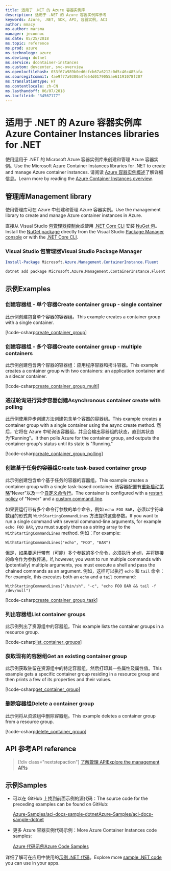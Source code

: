 ```yaml
---
title: 适用于 .NET 的 Azure 容器实例库
description: 适用于 .NET 的 Azure 容器实例库参考
keywords: Azure, .NET, SDK, API, 容器实例, ACI
author: mmacy
ms.author: marsma
manager: jeconnoc
ms.date: 05/25/2018
ms.topic: reference
ms.prod: azure
ms.technology: azure
ms.devlang: dotnet
ms.service: dcontainer-instances
ms.custom: devcenter, svc-overview
ms.openlocfilehash: 033f67a989b0ed6cfcb67a6212c0d5c46c485afa
ms.sourcegitcommit: 4ae9f77a9300a4fe54d0179055ae61191078f207
ms.translationtype: HT
ms.contentlocale: zh-CN
ms.lasthandoff: 06/07/2018
ms.locfileid: "34567177"
---
```

# <a name="azure-container-instances-libraries-for-net"></a><span data-ttu-id="52d59-104">适用于 .NET 的 Azure 容器实例库</span><span class="sxs-lookup"><span data-stu-id="52d59-104">Azure Container Instances libraries for .NET</span></span>

<span data-ttu-id="52d59-105">使用适用于 .NET 的 Microsoft Azure 容器实例库来创建和管理 Azure 容器实例。</span><span class="sxs-lookup"><span data-stu-id="52d59-105">Use the Microsoft Azure Container Instances libraries for .NET to create and manage Azure container instances.</span></span> <span data-ttu-id="52d59-106">请阅读 [Azure 容器实例概述](/azure/container-instances/container-instances-overview)了解详细信息。</span><span class="sxs-lookup"><span data-stu-id="52d59-106">Learn more by reading the [Azure Container Instances overview](/azure/container-instances/container-instances-overview).</span></span>

## <a name="management-library"></a><span data-ttu-id="52d59-107">管理库</span><span class="sxs-lookup"><span data-stu-id="52d59-107">Management library</span></span>

<span data-ttu-id="52d59-108">使用管理库可在 Azure 中创建和管理 Azure 容器实例。</span><span class="sxs-lookup"><span data-stu-id="52d59-108">Use the management library to create and manage Azure container instances in Azure.</span></span>

<span data-ttu-id="52d59-109">直接从 Visual Studio [包管理器控制台][PackageManager]或使用 [.NET Core CLI][DotNetCLI] 安装 [NuGet 包](https://www.nuget.org/packages/Microsoft.Azure.Management.ContainerInstance.Fluent)。</span><span class="sxs-lookup"><span data-stu-id="52d59-109">Install the [NuGet package](https://www.nuget.org/packages/Microsoft.Azure.Management.ContainerInstance.Fluent) directly from the Visual Studio [Package Manager console][PackageManager] or with the [.NET Core CLI][DotNetCLI].</span></span>

### <a name="visual-studio-package-manager"></a><span data-ttu-id="52d59-110">Visual Studio 包管理器</span><span class="sxs-lookup"><span data-stu-id="52d59-110">Visual Studio Package Manager</span></span>

```powershell
Install-Package Microsoft.Azure.Management.ContainerInstance.Fluent
```

```bash
dotnet add package Microsoft.Azure.Management.ContainerInstance.Fluent
```

## <a name="examples"></a><span data-ttu-id="52d59-111">示例</span><span class="sxs-lookup"><span data-stu-id="52d59-111">Examples</span></span>

### <a name="create-container-group---single-container"></a><span data-ttu-id="52d59-112">创建容器组 - 单个容器</span><span class="sxs-lookup"><span data-stu-id="52d59-112">Create container group - single container</span></span>

<span data-ttu-id="52d59-113">此示例创建包含单个容器的容器组。</span><span class="sxs-lookup"><span data-stu-id="52d59-113">This example creates a container group with a single container.</span></span>

<!-- SOURCE REPO: https://github.com/Azure-Samples/aci-docs-sample-dotnet -->
[!code-csharp[create_container_group](~/aci-docs-sample-dotnet/Program.cs#create_container_group "Create single-container group")]

### <a name="create-container-group---multiple-containers"></a><span data-ttu-id="52d59-114">创建容器组 - 多个容器</span><span class="sxs-lookup"><span data-stu-id="52d59-114">Create container group - multiple containers</span></span>

<span data-ttu-id="52d59-115">此示例创建包含两个容器的容器组：应用程序容器和挎斗容器。</span><span class="sxs-lookup"><span data-stu-id="52d59-115">This example creates a container group with two containers: an application container and a sidecar container.</span></span>

<!-- SOURCE REPO: https://github.com/Azure-Samples/aci-docs-sample-dotnet -->
[!code-csharp[create_container_group_multi](~/aci-docs-sample-dotnet/Program.cs#create_container_group_multi "Create multi-container group")]

### <a name="asynchronous-container-create-with-polling"></a><span data-ttu-id="52d59-116">通过轮询进行异步容器创建</span><span class="sxs-lookup"><span data-stu-id="52d59-116">Asynchronous container create with polling</span></span>

<span data-ttu-id="52d59-117">此示例使用异步创建方法创建包含单个容器的容器组。</span><span class="sxs-lookup"><span data-stu-id="52d59-117">This example creates a container group with a single container using the async create method.</span></span> <span data-ttu-id="52d59-118">然后，它将在 Azure 中轮询该容器组，并且会输出容器组的状态，直到其状态为“Running”。</span><span class="sxs-lookup"><span data-stu-id="52d59-118">It then polls Azure for the container group, and outputs the container group's status until its state is "Running."</span></span>

<!-- SOURCE REPO: https://github.com/Azure-Samples/aci-docs-sample-dotnet -->
[!code-csharp[create_container_group_polling](~/aci-docs-sample-dotnet/Program.cs#create_container_group_polling "Create single-container group with async and polling")]

### <a name="create-task-based-container-group"></a><span data-ttu-id="52d59-119">创建基于任务的容器组</span><span class="sxs-lookup"><span data-stu-id="52d59-119">Create task-based container group</span></span>

<span data-ttu-id="52d59-120">此示例创建包含单个基于任务的容器的容器组。</span><span class="sxs-lookup"><span data-stu-id="52d59-120">This example creates a container group with a single task-based container.</span></span> <span data-ttu-id="52d59-121">该容器配置有[重新启动策略](/azure/container-instances/container-instances-restart-policy)“Never”以及一个[自定义命令行](/azure/container-instances/container-instances-restart-policy#command-line-override)。</span><span class="sxs-lookup"><span data-stu-id="52d59-121">The container is configured with a [restart policy](/azure/container-instances/container-instances-restart-policy) of "Never" and a [custom command line](/azure/container-instances/container-instances-restart-policy#command-line-override).</span></span>

<span data-ttu-id="52d59-122">如果要运行带有多个命令行参数的单个命令，例如 `echo FOO BAR`，必须以字符串数组的形式向 `WithStartingCommandLines` 方法提供这些参数。</span><span class="sxs-lookup"><span data-stu-id="52d59-122">If you want to run a single command with several command-line arguments, for example `echo FOO BAR`, you must supply them as a string array to the `WithStartingCommandLines` method.</span></span> <span data-ttu-id="52d59-123">例如：</span><span class="sxs-lookup"><span data-stu-id="52d59-123">For example:</span></span>

`WithStartingCommandLines("echo", "FOO", "BAR")`

<span data-ttu-id="52d59-124">但是，如果要运行带有（可能）多个参数的多个命令，必须执行 shell，并将链接的命令作为参数传递。</span><span class="sxs-lookup"><span data-stu-id="52d59-124">If, however, you want to run multiple commands with (potentially) multiple arguments, you must execute a shell and pass the chained commands as an argument.</span></span> <span data-ttu-id="52d59-125">例如，这样可以执行 `echo` 和 `tail` 命令：</span><span class="sxs-lookup"><span data-stu-id="52d59-125">For example, this executes both an `echo` and a `tail` command:</span></span>

`WithStartingCommandLines("/bin/sh", "-c", "echo FOO BAR && tail -f /dev/null")`

<!-- SOURCE REPO: https://github.com/Azure-Samples/aci-docs-sample-dotnet -->
[!code-csharp[create_container_group_task](~/aci-docs-sample-dotnet/Program.cs#create_container_group_task "Run a task-based container")]

### <a name="list-container-groups"></a><span data-ttu-id="52d59-126">列出容器组</span><span class="sxs-lookup"><span data-stu-id="52d59-126">List container groups</span></span>

<span data-ttu-id="52d59-127">此示例列出了资源组中的容器组。</span><span class="sxs-lookup"><span data-stu-id="52d59-127">This example lists the container groups in a resource group.</span></span>

<!-- SOURCE REPO: https://github.com/Azure-Samples/aci-docs-sample-dotnet -->
[!code-csharp[list_container_groups](~/aci-docs-sample-dotnet/Program.cs#list_container_groups "List container groups")]

### <a name="get-an-existing-container-group"></a><span data-ttu-id="52d59-128">获取现有的容器组</span><span class="sxs-lookup"><span data-stu-id="52d59-128">Get an existing container group</span></span>

<span data-ttu-id="52d59-129">此示例获取驻留在资源组中的特定容器组，然后打印其一些属性及属性值。</span><span class="sxs-lookup"><span data-stu-id="52d59-129">This example gets a specific container group residing in a resource group and then prints a few of its properties and their values.</span></span>

<!-- SOURCE REPO: https://github.com/Azure-Samples/aci-docs-sample-dotnet -->
[!code-csharp[get_container_group](~/aci-docs-sample-dotnet/Program.cs#get_container_group "Get container group")]

### <a name="delete-a-container-group"></a><span data-ttu-id="52d59-130">删除容器组</span><span class="sxs-lookup"><span data-stu-id="52d59-130">Delete a container group</span></span>

<span data-ttu-id="52d59-131">此示例将从资源组中删除容器组。</span><span class="sxs-lookup"><span data-stu-id="52d59-131">This example deletes a container group from a resource group.</span></span>

<!-- SOURCE REPO: https://github.com/Azure-Samples/aci-docs-sample-dotnet -->
[!code-csharp[delete_container_group](~/aci-docs-sample-dotnet/Program.cs#delete_container_group "Delete container group")]

## <a name="api-reference"></a><span data-ttu-id="52d59-132">API 参考</span><span class="sxs-lookup"><span data-stu-id="52d59-132">API reference</span></span>

> [!div class="nextstepaction"]
> [<span data-ttu-id="52d59-133">了解管理 API</span><span class="sxs-lookup"><span data-stu-id="52d59-133">Explore the management APIs</span></span>](/dotnet/api/overview/azure/containerinstances/management)

## <a name="samples"></a><span data-ttu-id="52d59-134">示例</span><span class="sxs-lookup"><span data-stu-id="52d59-134">Samples</span></span>

* <span data-ttu-id="52d59-135">可以在 GitHub 上找到前面示例的源代码：</span><span class="sxs-lookup"><span data-stu-id="52d59-135">The source code for the preceding examples can be found on GitHub:</span></span>

  <span data-ttu-id="52d59-136">[Azure-Samples/aci-docs-sample-dotnet][aci-docs-sample-dotnet]</span><span class="sxs-lookup"><span data-stu-id="52d59-136">[Azure-Samples/aci-docs-sample-dotnet][aci-docs-sample-dotnet]</span></span>

* <span data-ttu-id="52d59-137">更多 Azure 容器实例代码示例：</span><span class="sxs-lookup"><span data-stu-id="52d59-137">More Azure Container Instances code samples:</span></span>

  <span data-ttu-id="52d59-138">[Azure 代码示例][samples]</span><span class="sxs-lookup"><span data-stu-id="52d59-138">[Azure Code Samples][samples]</span></span>

<span data-ttu-id="52d59-139">详细了解可在应用中使用的[示例 .NET 代码](https://azure.microsoft.com/resources/samples/?platform=dotnet)。</span><span class="sxs-lookup"><span data-stu-id="52d59-139">Explore more [sample .NET code](https://azure.microsoft.com/resources/samples/?platform=dotnet) you can use in your apps.</span></span>

[PackageManager]: https://docs.microsoft.com/nuget/tools/package-manager-console
[DotNetCLI]: https://docs.microsoft.com/dotnet/core/tools/dotnet-add-package
[samples]: https://azure.microsoft.com/resources/samples/?sort=0&term=ACI
[aci-docs-sample-dotnet]: https://github.com/Azure-Samples/aci-docs-sample-dotnet
